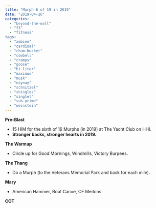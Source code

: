 ```yaml
---
title: "Murph 6 of 19 in 2019"
date: "2019-04-16"
categories: 
  - "beyond-the-wall"
  - "f3"
  - "fitness"
tags: 
  - "ambien"
  - "cardinal"
  - "chum-bucket"
  - "cowbell"
  - "cramps"
  - "goose"
  - "hi-liter"
  - "maximus"
  - "musk"
  - "naynay"
  - "schnitzel"
  - "shingles"
  - "singlet"
  - "sub-prime"
  - "weinstein"
---
```


**Pre-Blast**

- 15 HIM for the sixth of 19 Murphs (in 2019) at The Yacht Club on HHI.
- **Stronger backs, stronger hearts in 2019.**

**The Warmup**

- Circle up for Good Mornings, Windmills, Victory Burpees.

**T****he T****hang**

- Do a Murph (to the Veterans Memorial Park and back for each mile).

**Mary**

- American Hammer, Boat Canoe, CF Merkins

**COT**
